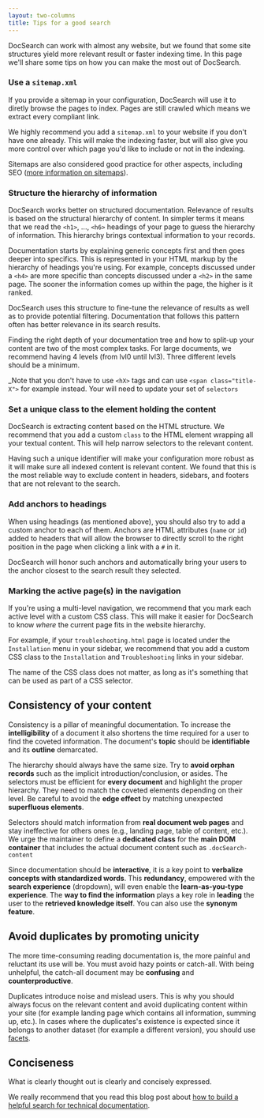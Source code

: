```yaml
---
layout: two-columns
title: Tips for a good search
---
```


DocSearch can work with almost any website, but we found that some site
structures yield more relevant result or faster indexing time. In this page
we'll share some tips on how you can make the most out of DocSearch.

### Use a `sitemap.xml`

If you provide a sitemap in your configuration, DocSearch will use it to diretly
browse the pages to index. Pages are still crawled which means we extract every
compliant link.

We highly recommend you add a `sitemap.xml` to your website if you don't have
one already. This will make the indexing faster, but will also give you more
control over which page you'd like to include or not in the indexing.

Sitemaps are also considered good practice for other aspects, including SEO
([more information on sitemaps][1]).

### Structure the hierarchy of information

DocSearch works better on structured documentation. Relevance of results is
based on the structural hierarchy of content. In simpler terms it means that we
read the `<h1>`, ..., `<h6>` headings of your page to guess the hierarchy of
information. This hierarchy brings contextual information to your records.

Documentation starts by explaining generic concepts first and then goes deeper
into specifics. This is represented in your HTML markup by the hierarchy of
headings you're using. For example, concepts discussed under a `<h4>` are more
specific than concepts discussed under a `<h2>` in the same page. The sooner the
information comes up within the page, the higher is it ranked.

DocSearch uses this structure to fine-tune the relevance of results as well as
to provide potential filtering. Documentation that follows this pattern often
has better relevance in its search results.

Finding the right depth of your documentation tree and how to split-up your
content are two of the most complex tasks. For large documents, we recommend
having 4 levels (from lvl0 until lvl3). Three different levels should be a
minimum.

\_Note that you don't have to use `<hX>` tags and can use
`<span class="title-X">` for example instead. Your will need to update your set
of `selectors`

### Set a unique class to the element holding the content

DocSearch is extracting content based on the HTML structure. We recommend that
you add a custom `class` to the HTML element wrapping all your textual content.
This will help narrow selectors to the relevant content.

Having such a unique identifier will make your configuration more robust as it
will make sure all indexed content is relevant content. We found that this is
the most reliable way to exclude content in headers, sidebars, and footers that
are not relevant to the search.

### Add anchors to headings

When using headings (as mentioned above), you should also try to add a custom
anchor to each of them. Anchors are HTML attributes (`name` or `id`) added to
headers that will allow the browser to directly scroll to the right position in
the page when clicking a link with a `#` in it.

DocSearch will honor such anchors and automatically bring your users to the
anchor closest to the search result they selected.

### Marking the active page(s) in the navigation

If you're using a multi-level navigation, we recommend that you mark each active
level with a custom CSS class. This will make it easier for DocSearch to know
_where_ the current page fits in the website hierarchy.

For example, if your `troubleshooting.html` page is located under the
`Installation` menu in your sidebar, we recommend that you add a custom CSS
class to the `Installation` and `Troubleshooting` links in your sidebar.

The name of the CSS class does not matter, as long as it's something that can be
used as part of a CSS selector.

## Consistency of your content

Consistency is a pillar of meaningful documentation. To increase the
**intelligibility** of a document it also shortens the time required for a user
to find the coveted information. The document's **topic** should be
**identifiable** and its **outline** demarcated.

The hierarchy should always have the same size. Try to **avoid orphan records**
such as the implicit introduction/conclusion, or asides. The selectors must be
efficient for **every document** and highlight the proper hierarchy. They need
to match the coveted elements depending on their level. Be careful to avoid the
**edge effect** by matching unexpected **superfluous elements**.

Selectors should match information from **real document web pages** and stay
ineffective for others ones (e.g., landing page, table of content, etc.). We
urge the maintainer to define a **dedicated class** for the **main DOM
container** that includes the actual document content such as
`.docSearch-content`

Since documentation should be **interactive**, it is a key point to **verbalize
concepts with standardized words**. This **redundancy**, empowered with the
**search experience** (dropdown), will even enable the **learn-as-you-type
experience**. The **way to find the information** plays a key role in
**leading** the user to the **retrieved knowledge itself**. You can also use the
**synonym feature**.

## Avoid duplicates by promoting unicity

The more time-consuming reading documentation is, the more painful and reluctant
its use will be. You must avoid hazy points or catch-all. With being unhelpful,
the catch-all document may be **confusing** and **counterproductive**.

Duplicates introduce noise and mislead users. This is why you should always
focus on the relevant content and avoid duplicating content within your site
(for example landing page which contains all information, summing up, etc.). In
cases where the duplicates's existence is expected since it belongs to another
dataset (for example a different version), you should use [facets][3].

## Conciseness

What is clearly thought out is clearly and concisely expressed.

We really recommend that you read this blog post about [how to build a helpful
search for technical documentation][2].

[1]: https://www.sitemaps.org/index.html
[2]:
  https://blog.algolia.com/how-to-build-a-helpful-search-for-technical-documentation-the-laravel-example/
[3]: https://www.algolia.com/doc/guides/searching/faceting/
